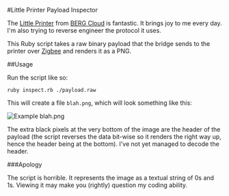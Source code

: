 #Little Printer Payload Inspector

The [Little Printer](http://bergcloud.com/littleprinter/) from [BERG Cloud](http://bergcloud.com/) is fantastic. It brings joy to me every day. I'm also trying to reverse engineer the protocol it uses.

This Ruby script takes a raw binary payload that the bridge sends to the printer over [Zigbee](http://www.zigbee.org) and renders it as a PNG.

##Usage

Run the script like so:

`ruby inspect.rb ./payload.raw`

This will create a file `blah.png`, which will look something like this:

![Example blah.png](http://pics.evilgeek.co.uk/0e6cb9)

The extra black pixels at the very bottom of the image are the header of the payload (the script reverses the data bit-wise so it renders the right way up, hence the header being at the bottom). I've not yet managed to decode the header.

###Apology

The script is horrible. It represents the image as a textual string of 0s and 1s. Viewing it may make you (rightly) question my coding ability.